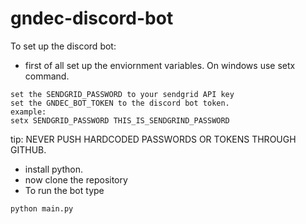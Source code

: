 # gndec-discord-bot
To set up the discord bot:

- first of all set up the enviornment variables. On windows use setx command.
```
set the SENDGRID_PASSWORD to your sendgrid API key
set the GNDEC_BOT_TOKEN to the discord bot token.
example:
setx SENDGRID_PASSWORD THIS_IS_SENDGRIND_PASSWORD
```
tip: NEVER PUSH HARDCODED PASSWORDS OR TOKENS THROUGH GITHUB.

- install python.
- now clone the repository
- To run the bot type
```
python main.py
```
